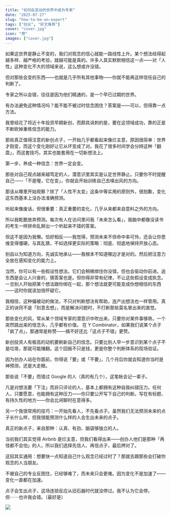 ```yaml
---
title: "如何在变动的世界中成为专家"
date: "2025-07-27"
slug: "how-to-be-an-expert"
tags: ["创业", "好文推荐"]
cover: "cover.jpg"
icon: "😎"
images: ["cover.jpg"]
---
```

如果这世界是静止不变的，我们对观念的信心就能一路线性上升。某个想法经得起越多样、越严格的考验，就越可能是真的。许多人其实默默相信这一点——对「人性」这种变化不大的领域来说，这么想或许没错。



但对那些会变的东西——也就是几乎所有其他事物——你就不能再这样信任自己的判断了。



专家之所以会错，往往是因为他们精通的，是一个早已过期的世界。



有办法避免这种情况吗？能不能不被过时信念困住？答案是——可以，但得靠一点方法。



我曾经花了将近十年投资早期新创，而颇具讽刺的是，要在这领域成功，靠的正是不断砍掉重练信念的能力。



那些真正值得注意的新创点子，一开始几乎都看起来像烂主意，原因很简单：世界才刚变，而这个变化刚好让它从坏变成了对。我花了很多时间学会分辨这种「翻盘」，而这套技巧，其实也能套用在一切新想法上。



第一步，养成一种信念：世界一定会变。



那些对自己观点越来越笃定的人，潜意识里其实是认定世界静止。只要你不时提醒自己——「不是喔，它在变」，你就会开始训练自己去嗅出风的方向。



那该从哪里开始观察？除了「人性不太变」这条中等实用的原则外，很抱歉，变化这东西基本上没办法准确预测。



听起来像废话，但很重要：真正重要的变化，几乎从来都来自意料之外的方向。



所以我乾脆放弃预测。每次有人在访问里问我「未来怎么看」，我脑中都像没读书的考生一样拼命乱掰出一个听起来不错的答案。



但这不是因为我懒。恰好相反——我觉得，预测未来不但命中率可怜，还会让你思维变得僵硬。与其乱猜，不如选择更实际的策略：彻底、彻底地保持开放心态。



别自以为知道方向，先诚实地承认——我根本不知道哪边才是对的。然后把注意力全放在感知变化的能力上。



当然，你可以有一些假设性想法。它们会稍微绑住你没错，但也会驱动你前进。追东西是会让人兴奋的，猜答案也是。但你得非常有纪律，不让这些假设变成执念。
一旦别人开始把某个想法跟你绑在一起，那个想法就更可能变成你想相信的东西——这时你就该加倍怀疑它。



我相信，这种偏被动的做法，不只对判断想法有帮助，连产出想法也一样管用。真正的诀窍不是「刻意去想」，而是解决问题时，不打断那些莫名冒出来的直觉。



那些变化的风，常从某个领域专家的潜意识中吹出来。只要你对某件事够熟，一个突然跳出来的怪念头，几乎都有价值。
在 Y Combinator，如果我们说某个点子「疯了点」，那通常是称赞——搞不好还比「这点子不错」更赞。



新创投资人有极高的动机要刷新自己的信念。只要比别人早一步意识到某个点子不是垃圾，那就可能赚翻。这个回报不只是钱，更是你整个判断体系的现场验证。



因为创办人站在你面前，你得说「要」或「不要」，几个月后你就会知道你当时是神预测，还是大走眼。



那些说「不要」而错过 Google 的人（真的有几个），这笔帐会记一辈子。



凡是对想法要「下注」而非只评论的人，基本上都拥有这种自我纠错压力。任何人，只要愿意，也能拥有这种压力——你只要公开写下自己的判断。写在有标题、有持久性的地方——你会比闲聊时在意得多。



另一个我很常用的技巧：一开始先看人，不先看点子。虽然我们无法预测未来的点子长什么样，但我很能预测什么样的人会生出未来的点子。



真正的新点子，来自那种：认真、有劲、脑袋够独立的人。



当初我们其实觉得 Airbnb 是烂主意，但我们看得出来——创办人他们是那种「再怪都不会怕」的人，所以我们选择先信人、再信点子，最后押对了。



这招其实通用：想要快一点知道自己什么观念已经过时了？那就去跟那些会打破你观念的人当朋友。



不被自己的专业反困住，已经够难了，而未来只会更难。因为变化不是加速了——变化一直都在加速。



点子会生出点子，这场连锁反应从旧石器时代就没停过。我不认为它会停。
但⋯⋯也许我会错。（最好是）




![](https://prod-files-secure.s3.us-west-2.amazonaws.com/112d0858-5090-4d34-a606-b75eb8d65fd2/46476355-9cf3-4e99-9b7a-3531bc426380/1000202064.png?X-Amz-Algorithm=AWS4-HMAC-SHA256&X-Amz-Content-Sha256=UNSIGNED-PAYLOAD&X-Amz-Credential=ASIAZI2LB466S2GOJ4L4%2F20250929%2Fus-west-2%2Fs3%2Faws4_request&X-Amz-Date=20250929T043728Z&X-Amz-Expires=3600&X-Amz-Security-Token=IQoJb3JpZ2luX2VjEEEaCXVzLXdlc3QtMiJFMEMCIDeBwZ7VzAQX4mDspRF5jYdM0koHbnur9MdSbvan%2BzwZAh9hZfd%2FjMZVcVxi3l8TXAHMSlTsMiWWr22rJqhetGHqKogECMr%2F%2F%2F%2F%2F%2F%2F%2F%2F%2FwEQABoMNjM3NDIzMTgzODA1IgyyQE6qZxKPZ2jilE4q3AOW7vD09%2F1eRcRLXx0y3HtndAf46WLPG1JHN5RJp1uyk1gSg%2BvD3tCYyz0nPtdVZCaZPmek4m%2BMlSfcMuIYePQ1ZHl0mqHzus%2FtZn3ex8NMEheFKRyqtjnUIOGJAjF%2Bz2gvenOQszuATAgyeDhpHE%2BLXU%2FWonxYFD2DWrTLuKTLMPWES9CS2punfpxNjd9VdWCH4Oz%2FQKActzNQfTnmLzYeAMXjL2TyoZgUzA3Nz1E3nPDYC77yZ%2BOifNj2kw4VEVSehMMZ8Ny49iQ6o3evoN9Ad1%2BjjGLTV1WAebBQq935JSOAZEzHsrATPzPo8akwKs98gg6iMEbbh59TElZaB6bwm4BBc4bSMcfJqOs%2FWdF1HsHLi3%2F%2Butzg2arNcFDz9wcoiFD0aWvdRWEf9QzqzRicEY6pWA81ijtgvEwMzXWxi5eDACQJ%2BY2QEh1jksgqACm1Kmz%2FToy5ysoEJeq6PTa7dl2uBwA8%2FATdDeTvjGUjx%2FmOnge4AywwmItzrpUnnEsdA0mghhZX6mUYvxZ33OPNd8Yny0Cke%2F5L6mpXEEEnJRfWX3iiGkupXK%2Fyc34RMrKM3wOC5O2ylLT%2FRbQ2VU7iorDduPGAwB0v%2FMlizCapUTJ4UYvGfmby0lYZYjCzq%2BfGBjqnAWoh1pIZNuIPEDldmB%2BXlffa2ckhDIQ9jE%2FXRE926qT6p3hcdeyKwEo7ea%2FCFQtEIi%2F94eh4tpU%2B4XRHcobAbQb8xHUc6KK7%2FV7Pg9onY9uMWThUWL6wJhLnqmpL6nBYLXuq4AtJB%2BWa68PmI9PuwlxuhUlTmAFyG3FkApbIyZqKXtFyc%2BuLzPvTxHFHZFebg%2B1eNeSwNO8c7k3t%2FFDnqxhroC1UF363&X-Amz-Signature=b9076c24b743848157c4fedfb6276e29470b5adfeb4d376801c641813b416c4c&X-Amz-SignedHeaders=host&x-amz-checksum-mode=ENABLED&x-id=GetObject)


